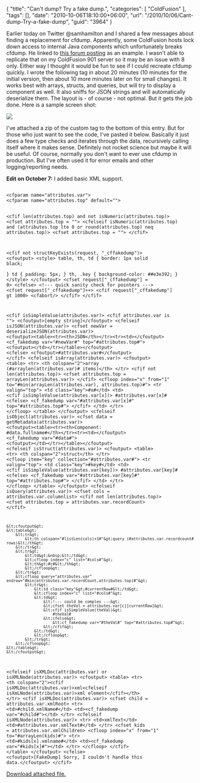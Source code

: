 {
	"title": "Can't dump? Try a fake dump.",
	"categories": [
		"ColdFusion"
	],
	"tags": [],
	"date": "2010-10-06T18:10:00+06:00",
	"url": "/2010/10/06/Cant-dump-Try-a-fake-dump",
	"guid": "3964"
}

Earlier today on Twitter @samhamilton and I shared a few messages about finding a replacement for cfdump. Apparently, some ColdFusion hosts lock down access to internal Java components which unfortunately breaks cfdump. He linked to <a href="http://forum.hostek.com/showthread.php?77-Do-you-support-the-CFDUMP-tag&highlight=">this forum posting</a> as an example. I wasn't able to replicate that on my ColdFusion 901 server so it may be an issue with 8 only. Either way I thought it would be fun to see if I could recreate cfdump quickly. I wrote the following tag in about 20 minutes (10 minutes for the initial version, then about 10 more minutes later on for small changes). It works best with arrays, structs, and queries, but will try to display a component as well. It also sniffs for JSON strings and will automatically deserialize them. The layout is - of course - not optimal. But it gets the job done. Here is a sample screen shot:

<p/>

<img src="http://www.raymondcamden.com/images/cfjedi/screen12.png" />

<p/>

I've attached a zip of the custom tag to the bottom of this entry. But for those who just want to see the code, I've pasted it below. Basically it just does a few type checks and iterates through the data, recursively calling itself where it makes sense. Definitely not rocket science but maybe it will be useful. Of course, normally you don't want to ever use cfdump in production. But I've often used it for error emails and other logging/reporting needs. 

<p/>

<b>Edit on October 7:</b> I added basic XML support.

<p/>

<code>
&lt;cfparam name="attributes.var"&gt;
&lt;cfparam name="attributes.top" default=""&gt;

&lt;cfif len(attributes.top) and not isNumeric(attributes.top)&gt;
	&lt;cfset attributes.top = ""&gt;
&lt;cfelseif isNumeric(attributes.top) and (attributes.top lte 0 or round(attributes.top) neq attributes.top)&gt;
	&lt;cfset attributes.top = ""&gt;
&lt;/cfif&gt;

&lt;cfif not structKeyExists(request, "_cffakedump")&gt;
	&lt;cfoutput&gt;
	&lt;style&gt;
	table, th, td {
		border: 1px solid black;	
	}
	td {
		padding: 5px;
	}
	th, .key {
		background-color: ##e3e392;
	}
	&lt;/style&gt;
	&lt;/cfoutput&gt;
	&lt;cfset request["_cffakedump"] = 0&gt;
&lt;cfelse&gt;
	&lt;!--- quick sanity check for pointers ---&gt;
	&lt;cfset request["_cffakedump"]++&gt;
	&lt;cfif request["_cffakedump"] gt 1000&gt;
		&lt;cfabort/&gt;
	&lt;/cfif&gt;
&lt;/cfif&gt;

&lt;cfif isSimpleValue(attributes.var)&gt;
	&lt;cfif attributes.var is ""&gt;
		&lt;cfoutput&gt;[empty string]&lt;/cfoutput&gt;
	&lt;cfelseif isJSON(attributes.var)&gt;
		&lt;cfset newVar = deserializeJSON(attributes.var)&gt;
		&lt;cfoutput&gt;&lt;table&gt;&lt;tr&gt;&lt;th&gt;JSON&lt;/th&gt;&lt;/tr&gt;&lt;tr&gt;&lt;td&gt;&lt;/cfoutput&gt;
		&lt;cf_fakedump var="#newVar#" top="#attributes.top#"&gt;
		&lt;cfoutput&gt;&lt;/td&gt;&lt;/tr&gt;&lt;/table&gt;&lt;/cfoutput&gt;
	&lt;cfelse&gt;
		&lt;cfoutput&gt;#attributes.var#&lt;/cfoutput&gt;
	&lt;/cfif&gt;
&lt;cfelseif isArray(attributes.var)&gt;
	&lt;cfoutput&gt;
	&lt;table&gt;
		&lt;tr&gt;
			&lt;th colspan="2"&gt;array (#arraylen(attributes.var)# items)&lt;/th&gt;
		&lt;/tr&gt;
		&lt;cfif not len(attributes.top)&gt;
			&lt;cfset attributes.top = arrayLen(attributes.var)&gt;
		&lt;/cfif&gt;
		&lt;cfloop index="x" from="1" to="#min(arrayLen(attributes.var), attributes.top)#"&gt;
			&lt;tr valign="top"&gt;
				&lt;td class="key"&gt;#x#&lt;/td&gt;
				&lt;td&gt;
				&lt;cfif isSimpleValue(attributes.var[x])&gt;
					#attributes.var[x]#
				&lt;cfelse&gt;
					&lt;cf_fakedump var="#attributes.var[x]#" top="#attributes.top#"&gt;
				&lt;/cfif&gt;
				&lt;/td&gt;
			&lt;/tr&gt;
		&lt;/cfloop&gt;
	&lt;/table&gt;
	&lt;/cfoutput&gt;
&lt;cfelseif isObject(attributes.var)&gt;
	&lt;cfset data = getMetadata(attributes.var)&gt;
	&lt;cfoutput&gt;&lt;table&gt;&lt;tr&gt;&lt;th&gt;Component: #data.fullname#&lt;/th&gt;&lt;/tr&gt;&lt;tr&gt;&lt;td&gt;&lt;/cfoutput&gt;
	&lt;cf_fakedump var="#data#"&gt;
	&lt;cfoutput&gt;&lt;/td&gt;&lt;/tr&gt;&lt;/table&gt;&lt;/cfoutput&gt;
&lt;cfelseif isStruct(attributes.var)&gt;
	&lt;cfoutput&gt;
	&lt;table&gt;
		&lt;tr&gt;
			&lt;th colspan="2"&gt;struct&lt;/th&gt;
		&lt;/tr&gt;
		&lt;cfloop item="key" collection="#attributes.var#"&gt;
			&lt;tr valign="top"&gt;
				&lt;td class="key"&gt;#key#&lt;/td&gt;
				&lt;td&gt;
				&lt;cfif isSimpleValue(attributes.var[key])&gt;
					#attributes.var[key]#
				&lt;cfelse&gt;
					&lt;cf_fakedump var="#attributes.var[key]#" top="#attributes.top#"&gt;
				&lt;/cfif&gt;
				&lt;/td&gt;
			&lt;/tr&gt;
		&lt;/cfloop&gt;
	&lt;/table&gt;
	&lt;/cfoutput&gt;
&lt;cfelseif isQuery(attributes.var)&gt;
	&lt;cfset cols = attributes.var.columnlist&gt;
	&lt;cfif not len(attributes.top)&gt;
		&lt;cfset attributes.top = attributes.var.recordCount&gt;
	&lt;/cfif&gt;

	&lt;cfoutput&gt;
	&lt;table&gt;
		&lt;tr&gt;
			&lt;th colspan="#listLen(cols)+1#"&gt;query (#attributes.var.recordcount# rows)&lt;/th&gt;
		&lt;/tr&gt;
		&lt;tr&gt;
			&lt;td&gt;&nbsp;&lt;/td&gt;
			&lt;cfloop index="c" list="#cols#"&gt;
			&lt;th&gt;#c#&lt;/th&gt;
			&lt;/cfloop&gt;
		&lt;/tr&gt;
		&lt;cfloop query="attributes.var" endrow="#min(attributes.var.recordCount,attributes.top)#"&gt;
			&lt;tr&gt;
				&lt;td class="key"&gt;#currentRow#&lt;/td&gt;
				&lt;cfloop index="c" list="#cols#"&gt;
				&lt;td&gt;
					&lt;!--- could be complex ---&gt;
					&lt;cfset theVal = attributes.var[c][currentRow]&gt;
					&lt;cfif isSimpleValue(theVal)&gt;
						#theVal#
					&lt;cfelse&gt;
						&lt;cf_fakedump var="#theVal#" top="#attributes.top#"&gt;
					&lt;/cfif&gt;
				&lt;/td&gt;
				&lt;/cfloop&gt;
			&lt;/tr&gt;
		&lt;/cfloop&gt;
	&lt;/table&gt;
	&lt;/cfoutput&gt;
&lt;cfelseif isXMLDoc(attributes.var) or isXMLNode(attributes.var)&gt;
	&lt;cfoutput&gt;
	&lt;table&gt;
		&lt;tr&gt;
			&lt;th colspan="2"&gt;&lt;cfif isXMLDoc(attributes.var)&gt;xml&lt;cfelseif isXmLNode(attributes.var)&gt;xml element&lt;/cfif&gt;&lt;/th&gt;
		&lt;/tr&gt;
		&lt;cfif isXMLDoc(attributes.var)&gt;
			&lt;cfset child = attributes.var.xmlRoot&gt;
			&lt;tr&gt;
				&lt;td&gt;#child.xmlName#&lt;/td&gt;
				&lt;td&gt;&lt;cf_fakedump var="#child#"&gt;&lt;/td&gt;
			&lt;/tr&gt;
		&lt;cfelseif isXMLNode(attributes.var)&gt;
			&lt;tr&gt;
				&lt;td&gt;xmlText&lt;/td&gt;
				&lt;td&gt;#attributes.var.xmlText#&lt;/td&gt;
			&lt;/tr&gt;
			&lt;cfset kids = attributes.var.xmlChildren&gt;
			&lt;cfloop index="x" from="1" to="#arrayLen(kids)#"&gt;
				&lt;tr&gt;
					&lt;td&gt;#kids[x].xmlname#&lt;/td&gt;
					&lt;td&gt;&lt;cf_fakedump var="#kids[x]#"&gt;&lt;/td&gt;
				&lt;/tr&gt;
			&lt;/cfloop&gt;
		&lt;/cfif&gt;
	&lt;/table&gt;
	&lt;/cfoutput&gt;
&lt;cfelse&gt;
	&lt;cfoutput&gt;[FakeDump] Sorry, I couldn't handle this data.&lt;/cfoutput&gt;
&lt;/cfif&gt;
</code><p><a href='enclosures/C%3A%5Chosts%5C2009%2Ecoldfusionjedi%2Ecom%5Cenclosures%2Ffakedump1%2Ezip'>Download attached file.</a></p>